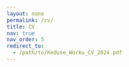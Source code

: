 ```yaml
---
layout: none
permalink: /cv/
title: CV
nav: true
nav_order: 5
redirect_to:
  - /path/to/Keduse_Worku_CV_2024.pdf
---
```

